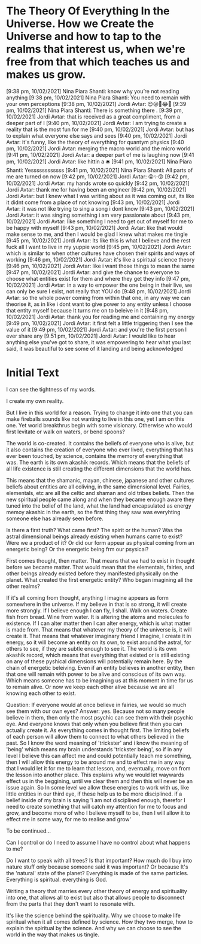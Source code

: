 # The Theory Of Everything In the Universe. How we Create the Universe and how to tap to the realms that interest us, when we're free from that which teaches us and makes us grow.

[9:38 pm, 10/02/2021] Nina Piara Shanti:  know why you’re not reading anything
[9:38 pm, 10/02/2021] Nina Piara Shanti: You need to remain with your own perceptions
[9:38 pm, 10/02/2021] Jordi Avtar: 😍😛🤩😂💪
[9:39 pm, 10/02/2021] Nina Piara Shanti: There is something there .
[9:39 pm, 10/02/2021] Jordi Avtar: that is received as a great compliment, from a deeper part of I
[9:40 pm, 10/02/2021] Jordi Avtar: I am trying to create a reality that is the most fun for me
[9:40 pm, 10/02/2021] Jordi Avtar: but has to explain what everyone else says and sees
[9:40 pm, 10/02/2021] Jordi Avtar: it's funny, like the theory of everything for quantym physics
[9:40 pm, 10/02/2021] Jordi Avtar: merging the macro world and the micro world
[9:41 pm, 10/02/2021] Jordi Avtar: a deeper part of me is laughing now
[9:41 pm, 10/02/2021] Jordi Avtar: like hittin a 🛎️
[9:41 pm, 10/02/2021] Nina Piara Shanti: Yessssssssssss
[9:41 pm, 10/02/2021] Nina Piara Shanti: All parts of me are turned on now
[9:42 pm, 10/02/2021] Jordi Avtar: 😛✨😚
[9:42 pm, 10/02/2021] Jordi Avtar: my hands wrote so quickly
[9:42 pm, 10/02/2021] Jordi Avtar: thank me for having been an engineer
[9:42 pm, 10/02/2021] Jordi Avtar: but I knew what I was writing about as it was coming out, its like it didnt come from a place of not knowing
[9:43 pm, 10/02/2021] Jordi Avtar: it was not like trying to sing a song i dont know
[9:43 pm, 10/02/2021] Jordi Avtar: it was singing something i am very passionate about
[9:43 pm, 10/02/2021] Jordi Avtar: like something I need to get out of myself for me to be happy with myself
[9:43 pm, 10/02/2021] Jordi Avtar: like that would make sense to me, and then I would be glad I knew what makes me tingle
[9:45 pm, 10/02/2021] Jordi Avtar: Its like this is what I believe and the rest fuck all I want to live in my yuppie world
[9:45 pm, 10/02/2021] Jordi Avtar: which is similar to when other cultures have chosen their spirits and ways of working
[9:46 pm, 10/02/2021] Jordi Avtar: it's like a spiritual science theory
[9:46 pm, 10/02/2021] Jordi Avtar: like i want those things to mean the same
[9:47 pm, 10/02/2021] Jordi Avtar: and give the chance to everyone to choose what entities exist for them and where they get they info
[9:47 pm, 10/02/2021] Jordi Avtar: in a way to empower the one being in their live, we can only be sure I exist, not really that YOU do
[9:48 pm, 10/02/2021] Jordi Avtar: so the whole power coming from within that one, in any way we can theorise it, as in like i dont want to give power to any entity unless I choose that entity myself because It turns me on to beleive in it
[9:48 pm, 10/02/2021] Jordi Avtar: thank you for reading me and containing my energy
[9:49 pm, 10/02/2021] Jordi Avtar: it first felt a little triggering then I see the value of it
[9:49 pm, 10/02/2021] Jordi Avtar: and you're the first person I ever share any
[9:51 pm, 10/02/2021] Jordi Avtar: I would like to hear anything else you've got to share, it was empowering to hear what you last said, it was beautiful to see some of it landing and being acknowledged

# Initial Text

I can see the tightness of my words.

I create my own reality.

But I live in this world for a reason. Trying to change it into one that you can make fireballs sounds like not wanting to live in this one, yet I am on this one. Yet world breakthrus begin with some visionary. Otherwise who would first levitate or walk on waters, or bend spoons?

The world is co-created. It contains the beliefs of everyone who is alive, but it also contains the creation of everyone who ever lived, everything that has ever been touched, by science, contains the memory of everything that was. The earth is its own akashik records. Which means that the beliefs of all life existence is still creating the different dimensions that the world has.

This means that the shamanic, mayan, chinese, japanese and other cultures beliefs about entities are all coliving, in the same dimensional level. Fairies, elementals, etc are all the celtic and shaman and old tribes beliefs. Then the new spiritual people came along and when they became enough aware they tuned into the belief of the land, what the land had encapsulated as energy memoy akashic in the earth, so the first thing they saw was everyhting someone else has already seen before.

Is there a first truth? What came first? The spirit or the human? Was the astral dimensional beings already existing when humans came to exist? Were we a product of it? Or did our form appear as physical coming from an energetic being? Or the energetic being frm our psysical?

First comes thought, then matter. That means that we had to exist in thought before we became matter. That would mean that the elementals, fairies, and other beings already existed before they manifested physically on the planet. What created the first energetic entity? Who began imagining all the other realms? 

If it's all coming from thought, anything I imagine appears as form somewhere in the universe. If my believe in that is so strong, it will create more strongly. If I believe enough I can fly, I shall. Walk on waters. Create fish from bread. Wine from water. It is altering the atoms and molecules fo existence. If I can alter matter then I can alter energy, which is what matter is made from. That means that whatever my theory of the universe is, it will create it. That means that whatever imaginary friend I imagine, I create it in energy, so it will become an entity on its own, to exist around the astral, for others to see, if they are subtle enough to see it. The world is its own akashik record, which means that everything that existed or is still existing on any of these pyshical dimensions will potentially remain here. By the chain of energetic beleiving. Even if an entity believes in another entity, then that one will remain with power to be alive and conscious of its own way. Which means someone has to be imagining us at this moment in time for us to remain alive. Or now we keep each other alive because we are all knowing each other to exist.

Question: If everyone would at once believe in fairies, we would so much see them with our own eyes? Answer: yes. Because not so many people believe in them, then only the most psychic can see them with their psychic eye. And everyone knows that only when you believe first then you can actually create it. As everything comes in thought first. The limiting beliefs of each person will allow them to connect to what others believed in the past. So I know the word meaning of 'trickster' and i know the meaning of 'being' which means my brain understands 'trickster being', so if in any level I believe this can affect me and could potentially teach me something, then I will allow this energy to be around me and to effect me in any way that I would let it for me to learn that lesson, and, eventually, move on from the lesson into another place. This explains why we would let waywards effect us in the beggining, until we clear them and then this will never be an issue again. So In some level we allow these energies to work with us, like little entities in our third eye, if these help us to be more disciplined. if a belief inside of my brain is saying 'i am not disciplined enough, therefor I need to create something that will catch my attention for me to focus and grow, and become more of who I believe myself to be, then I will allow it to effect me in some way, for me to realise and grow'

To be continued...

Can I control or do I need to assume I have no control about what happens to me?

Do I want to speak with all trees? Is that important? How much do I buy into nature stuff only because someone said it was important? Or because It's the 'natural' state of the planet? Everything is made of the same particles. Everything is spiritual. everything is God.

Writing a theory that marries every other theory of energy and spirituality into one, that allows all to exist but also that allows people to disconnect from the parts that they don't want to resonate with.

It's like the science behind the spirituality. Why we choose to make life spiritual when it all comes defined by science. How they two merge, how to explain the spiritual by the science. And why we can choose to see the world in the way that makes us tingle.